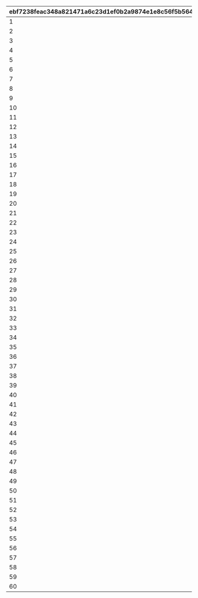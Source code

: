 |ebf7238feac348a821471a6c23d1ef0b2a9874e1e8c56f5b5647b0d83db08da8|226001bc462dbc8b126235c56c6af25a59de2c4502743f8278ef4399eb0e3a0a|1f0da9ead4845c4dce5376630e0933c0ab3397a0d929a4f110e2f99e2f7978a0|a12df8fd0719a6461aa01229c1c971907906faf22bf0391cb93368601fd5b025|ccffab0c87689e821d46597e17b20bd444c8affdf4e585817392b9cadcd76295|
| --- | --- | --- | --- | --- |
|1|10201|1|3|2|
|2|10202|2|3|2|
|3|10203|3|3|2|
|4|10301|4|10|2|
|5|10302|5|10|2|
|6|10303|6|10|2|
|7|10304|7|10|2|
|8|10401|8|20|2|
|9|10402|9|20|2|
|10|10403|10|20|2|
|11|10404|11|20|2|
|12|10405|12|20|2|
|13|10406|13|20|2|
|14|10407|14|20|2|
|15|10408|15|20|2|
|16|10409|16|20|2|
|17|10701|1|3|1|
|18|10601|2|3|1|
|19|10602|3|3|1|
|20|10603|4|3|1|
|21|10604|5|3|1|
|22|11301|6|10|1|
|23|11302|7|10|1|
|24|11303|8|10|1|
|25|11401|9|20|1|
|26|11402|10|20|1|
|27|11403|11|20|1|
|28|11601|12|20|1|
|29|11602|13|20|1|
|30|11603|14|20|1|
|31|11604|15|20|1|
|32|11605|16|20|1|
|33|11606|17|20|1|
|34|11101|18|20|1|
|35|11102|19|20|1|
|36|11103|20|20|1|
|37|11701|21|20|1|
|38|11702|22|20|1|
|39|11703|23|20|1|
|40|10501|1|3|3|
|41|10502|2|3|3|
|42|10503|3|3|3|
|43|11201|4|10|3|
|44|10801|5|10|3|
|45|10802|6|10|3|
|46|10803|7|10|3|
|47|10804|8|10|3|
|48|10901|9|20|3|
|49|10902|10|20|3|
|50|10903|11|20|3|
|51|10904|12|20|3|
|52|11001|13|20|3|
|53|11002|14|20|3|
|54|11003|15|20|3|
|55|11501|16|20|3|
|56|11502|17|20|3|
|57|11503|18|20|3|
|58|11504|19|20|3|
|59|11505|20|20|3|
|60|11506|21|20|3|
